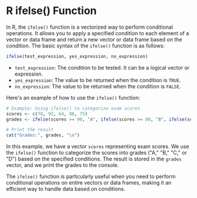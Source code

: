 # R ifelse() Function

In R, the `ifelse()` function is a vectorized way to perform conditional operations. It allows you to apply a specified condition to each element of a vector or data frame and return a new vector or data frame based on the condition. The basic syntax of the `ifelse()` function is as follows:

```R
ifelse(test_expression, yes_expression, no_expression)
```

- `test_expression`: The condition to be tested. It can be a logical vector or expression.
- `yes_expression`: The value to be returned when the condition is `TRUE`.
- `no_expression`: The value to be returned when the condition is `FALSE`.

Here's an example of how to use the `ifelse()` function:

```R
# Example: Using ifelse() to categorize exam scores
scores <- c(78, 92, 64, 88, 75)
grades <- ifelse(scores >= 90, "A", ifelse(scores >= 80, "B", ifelse(scores >= 70, "C", "D")))

# Print the result
cat("Grades:", grades, "\n")
```

In this example, we have a vector `scores` representing exam scores. We use the `ifelse()` function to categorize the scores into grades ("A," "B," "C," or "D") based on the specified conditions. The result is stored in the `grades` vector, and we print the grades to the console.

The `ifelse()` function is particularly useful when you need to perform conditional operations on entire vectors or data frames, making it an efficient way to handle data based on conditions.